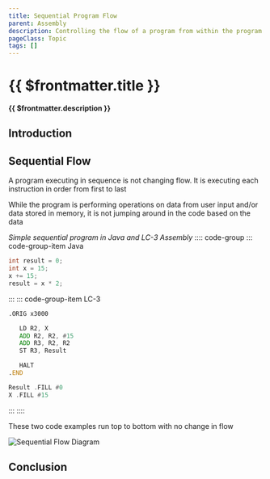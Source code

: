 ```yaml
---
title: Sequential Program Flow
parent: Assembly
description: Controlling the flow of a program from within the program is a big part of Turing initial General Purpose computer. It allows a program to execute in various orders, based on internal changes and external data
pageClass: Topic
tags: []
---
```


# {{ $frontmatter.title }}

**{{ $frontmatter.description }}**

<KeyConcepts :ConceptArray= "[
{
  Concept:'Sequential Flow',
  Details:'Program execution in order, without any variation'
},
{
  Concept:'Conditional Flow',
  Details:'A single decision point in the program that will execute or skip a section of the code'
},
{
  Concept:'Iterative Flow',
  Details:'Repeating a section of code more than once, often with different data each time'
}
]" />

## Introduction

## Sequential Flow

A program executing in sequence is not changing flow. It is executing each instruction in order from first to last

While the program is performing operations on data from user input and/or data stored in memory, it is not jumping around in the code based on the data

*Simple sequential program in Java and LC-3 Assembly*
:::: code-group
::: code-group-item Java
```java
int result = 0;
int x = 15;
x += 15;
result = x * 2;
```
:::
::: code-group-item LC-3
```asm
.ORIG x3000

   LD R2, X
   ADD R2, R2, #15
   ADD R3, R2, R2
   ST R3, Result

   HALT
.END

Result .FILL #0
X .FILL #15
```
:::
::::

These two code examples run top to bottom with no change in flow

![Sequential Flow Diagram](/images/AssemblyProgramming/ProgramFlow/Diagram_Sequential.png)



## Conclusion